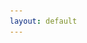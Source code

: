 ```yaml
---
layout: default
---
```

<!DOCTYPE html>
<html lang="en">
<head>
    <meta charset="UTF-8">
    <meta name="viewport" content="width=device-width, initial-scale=1.0">
    <title>Dr. Jorge Luis García Franco - Atmospheric Sciences</title>
    <style>
        * {
            margin: 0;
            padding: 0;
            box-sizing: border-box;
        }

        body {
            font-family: 'Segoe UI', Tahoma, Geneva, Verdana, sans-serif;
            background: linear-gradient(135deg, #667eea 0%, #764ba2 100%);
            color: #333;
            overflow-x: hidden;
        }

        .hero {
            min-height: 100vh;
            display: flex;
            align-items: center;
            justify-content: center;
            background: linear-gradient(135deg, rgba(102, 126, 234, 0.9) 0%, rgba(118, 75, 162, 0.9) 100%);
            position: relative;
            overflow: hidden;
        }

        .hero::before {
            content: '';
            position: absolute;
            top: 0;
            left: 0;
            right: 0;
            bottom: 0;
            background: url('data:image/svg+xml,<svg xmlns="http://www.w3.org/2000/svg" viewBox="0 0 1200 600"><path d="M0,300 Q300,200 600,300 T1200,300 L1200,600 L0,600 Z" fill="rgba(255,255,255,0.05)"/></svg>') no-repeat bottom;
            background-size: cover;
            animation: wave 20s ease-in-out infinite;
        }

        @keyframes wave {
            0%, 100% { transform: translateX(0) translateY(0); }
            50% { transform: translateX(-50px) translateY(-20px); }
        }

        .hero-content {
            max-width: 1200px;
            margin: 0 auto;
            padding: 60px 40px;
            display: grid;
            grid-template-columns: 1fr 1fr;
            gap: 60px;
            align-items: center;
            position: relative;
            z-index: 1;
        }

        .hero-text {
            color: white;
            animation: fadeInLeft 1s ease-out;
        }

        @keyframes fadeInLeft {
            from {
                opacity: 0;
                transform: translateX(-50px);
            }
            to {
                opacity: 1;
                transform: translateX(0);
            }
        }


.hero-text p {
    color: #f0f0f0;  /* Change this hex code for paragraph color */
}
        .hero-text h1 {
            font-size: 3.5em;
            margin-bottom: 20px;
            font-weight: 700;
            color: #ffffff;
            text-shadow: 2px 2px 4px rgba(100,0,0,0.2);
        }

        .hero-text h2 {
            font-size: 1.8em;
            margin-bottom: 30px;
            color: #ffd700;
            font-weight: 400;
            opacity: 0.95;
        }

        .hero-text p {
            font-size: 1.2em;
            line-height: 1.8;
            margin-bottom: 15px;
            opacity: 0.9;
        }

        .hero-image {
            position: relative;
            animation: fadeInRight 1s ease-out;
        }

        @keyframes fadeInRight {
            from {
                opacity: 0;
                transform: translateX(50px);
            }
            to {
                opacity: 1;
                transform: translateX(0);
            }
        }

        .hero-image img {
            width: 100%;
            border-radius: 20px;
            box-shadow: 0 20px 60px rgba(0,0,0,0.3);
            transition: transform 0.5s ease;
        }

        .hero-image:hover img {
            transform: scale(1.05) rotate(2deg);
        }

        .content-section {
            background: white;
            padding: 80px 40px;
            position: relative;
        }

        .container {
            max-width: 1200px;
            margin: 0 auto;
        }

        .section-title {
            font-size: 2.5em;
            margin-bottom: 20px;
            color: #667eea;
            position: relative;
            display: inline-block;
        }

        .section-title::after {
            content: '';
            position: absolute;
            bottom: -10px;
            left: 0;
            width: 60%;
            height: 4px;
            background: linear-gradient(90deg, #667eea, #764ba2);
            border-radius: 2px;
        }

        .research-intro {
            font-size: 1.2em;
            line-height: 1.8;
            color: #555;
            margin: 40px 0;
        }

        .papers-grid {
            display: grid;
            gap: 30px;
            margin-top: 50px;
        }

        .paper-card {
            background: linear-gradient(135deg, #f5f7fa 0%, #c3cfe2 100%);
            padding: 30px;
            border-radius: 15px;
            box-shadow: 0 5px 20px rgba(0,0,0,0.1);
            transition: all 0.3s ease;
            position: relative;
            overflow: hidden;
        }

        .paper-card::before {
            content: '';
            position: absolute;
            top: 0;
            left: 0;
            width: 5px;
            height: 100%;
            background: linear-gradient(180deg, #667eea, #764ba2);
        }

        .paper-card:hover {
            transform: translateY(-5px);
            box-shadow: 0 10px 30px rgba(102, 126, 234, 0.3);
        }

        .paper-number {
            position: absolute;
            top: 20px;
            right: 20px;
            font-size: 3em;
            font-weight: 700;
            color: rgba(102, 126, 234, 0.2);
        }

        .paper-card h3 {
            font-size: 1.5em;
            color: #333;
            margin-bottom: 15px;
            padding-right: 60px;
        }

        .paper-card p {
            color: #666;
            margin-bottom: 20px;
            line-height: 1.6;
        }

        .paper-link {
            display: inline-flex;
            align-items: center;
            gap: 10px;
            padding: 12px 25px;
            background: linear-gradient(135deg, #667eea 0%, #764ba2 100%);
            color: white;
            text-decoration: none;
            border-radius: 25px;
            font-weight: 600;
            transition: all 0.3s ease;
            box-shadow: 0 4px 15px rgba(102, 126, 234, 0.4);
        }

        .paper-link:hover {
            transform: translateX(5px);
            box-shadow: 0 6px 20px rgba(102, 126, 234, 0.6);
        }

        .group-section {
            background: linear-gradient(135deg, #667eea 0%, #764ba2 100%);
            padding: 80px 40px;
            color: white;
        }

        .group-photo-container {
            max-width: 900px;
            margin: 40px auto;
            position: relative;
        }

        .group-photo-container img {
            width: 100%;
            border-radius: 20px;
            box-shadow: 0 20px 60px rgba(0,0,0,0.4);
        }

        .cta-section {
            background: #f8f9fa;
            padding: 60px 40px;
            text-align: center;
        }

        .cta-box {
            max-width: 800px;
            margin: 0 auto;
            padding: 40px;
            background: white;
            border-radius: 15px;
            box-shadow: 0 10px 30px rgba(0,0,0,0.1);
        }

        .cta-box h3 {
            font-size: 2em;
            color: #667eea;
            margin-bottom: 20px;
        }

        .cta-box p {
            font-size: 1.2em;
            color: #666;
            margin-bottom: 30px;
        }

        .btn-primary {
            display: inline-block;
            padding: 15px 40px;
            background: linear-gradient(135deg, #667eea 0%, #764ba2 100%);
            color: white;
            text-decoration: none;
            border-radius: 30px;
            font-size: 1.1em;
            font-weight: 600;
            transition: all 0.3s ease;
            box-shadow: 0 5px 20px rgba(102, 126, 234, 0.4);
        }

        .btn-primary:hover {
            transform: translateY(-3px);
            box-shadow: 0 8px 25px rgba(102, 126, 234, 0.6);
        }

        .links-section {
            background: white;
            padding: 60px 40px;
        }

        .links-grid {
            display: grid;
            grid-template-columns: repeat(auto-fit, minmax(300px, 1fr));
            gap: 30px;
            margin-top: 40px;
        }

        .link-card {
            padding: 30px;
            background: linear-gradient(135deg, #f5f7fa 0%, #c3cfe2 100%);
            border-radius: 15px;
            text-align: center;
            transition: all 0.3s ease;
        }

        .link-card:hover {
            transform: translateY(-5px);
            box-shadow: 0 10px 30px rgba(0,0,0,0.15);
        }

        .link-card h3 {
            color: #667eea;
            margin-bottom: 15px;
            font-size: 1.5em;
        }

        .link-card a {
            color: #764ba2;
            text-decoration: none;
            font-weight: 600;
        }

        .link-card a:hover {
            text-decoration: underline;
        }

        @media (max-width: 768px) {
            .hero-content {
                grid-template-columns: 1fr;
                padding: 40px 20px;
            }

            .hero-text h1 {
                font-size: 2.5em;
            }

            .hero-text h2 {
                font-size: 1.4em;
            }

            .section-title {
                font-size: 2em;
            }
        }
    </style>
</head>
<body>
    <!-- Hero Section -->
    <section class="hero">
        <div class="hero-content">
            <div class="hero-text">
                <h1>JLGF</h1>
                <h2>Associate Professor of Atmospheric Sciences</h2>
                <p>📍 Escuela Nacional de Ciencias de la Tierra<br>
                Universidad Nacional Autónoma de México (UNAM)</p>
                <p>🌪️ Me gustan los tacos de tripa y las nubes que giran</p>
                <p>🌊 Adjunct Research Scientist at Lamont-Doherty Earth Observatory</p>
            </div>
            <div class="hero-image">
                <img src="docs/assets/imgs/foto_oficial.JPG" alt="Pretty Paris">
            </div>
        </div>
    </section>

    <!-- Research Section -->
    <section class="content-section">
        <div class="container">
            <h2 class="section-title">Research Focus</h2>
            <div class="research-intro">
                <p>My current research aims to better understand <strong>tropical climate variability and change</strong>, especially regarding monsoons in the Americas. I am also interested in tropical cyclone prediction at the extended-range, participating in several projects of sub-seasonal-to-seasonal prediction (S2S).</p>
            </div>

            <h2 class="section-title" style="margin-top: 60px;">Selected Publications</h2>
            <div class="papers-grid">
                <div class="paper-card">
                    <span class="paper-number">1</span>
                    <h3>MJO‐TC teleconnections and their influence on North American precipitation: Implications for subseasonal prediction.</h3>
                    <p> Geophysical Research Letters, 2025. </p>
                    <a href="docs/assets/imgs/grl_2025_published_compressed-1.pdf" class="paper-link">
                        <span>Read Paper</span>
                        <span>→</span>
                    </a>
                </div>

                <div class="paper-card">
                    <span class="paper-number">2</span>
                    <h3>Subseasonal prediction of tropical cyclone precipitation</h3>
                    <p>Weather and Forecasting, 2025.</p>
                    <a href="docs/assets/imgs/WAF_Subseasonal_2025-1.pdf" class="paper-link">
                        <span>Read Paper</span>
                        <span>→</span>
                    </a>
                </div>

                <div class="paper-card">
                    <span class="paper-number">3</span>
                    <h3>Hurricane Otis: the costliest and strongest hurricane at landfall on record in Mexico</h3>
                    <p>Weather, 2024..</p>
                    <a href="docs/assets/imgs/jgra_atmospheres_2023_jlgf_compressed.pdf" class="paper-link">
                        <span>Read Paper</span>
                        <span>→</span>
                    </a>
                </div>

                <div class="paper-card">
                    <span class="paper-number">4</span>
                    <h3>Understanding tropical surface impacts of the Quasi-Biennial Oscillation</h3>
                    <p> Journal of Geophysical Research: Atmospheres, 2023.</p>
                    <a href="docs/assets/imgs/jgra_atmospheres_2023_jlgf_compressed.pdf" class="paper-link">
                        <span>Read Paper</span>
                        <span>→</span>
                    </a>
                </div>

                <div class="paper-card">
                    <span class="paper-number">5</span>
                    <h3>Subseasonal prediction of the Mesomaerican Midsummer drought and the Rainy Season</h3>
                    <p>Journal of Geophysical Research: Atmospheres, 2023.</p>
                    <a href="papers/paper5.pdf" class="paper-link">
                        <span>Read Paper</span>
                        <span>→</span>
                    </a>
                </div>
            </div>
        </div>
    </section>

    <!-- Group Photo Section -->
    <section class="group-section">
        <div class="container">
            <h2 class="section-title" style="color: white;">Grupo de Modelación Climática Tropical</h2>
            <div class="group-photo-container">
                <img src="imgs/group_photo.jpg" alt="Research Group Photo">
            </div>
            <h3>Integrantes del grupo:</h3>
            <p>Andrea Guadalupe Velázquez Cisneros</p>
            <p>Geraldine Solorio Zamora </p>
            <p>Frida Lesly Cortés López</p>
            <p>Virgil Ortiz Lascurain</p>
            <p>Melissa Saraí Ruíz González</p>
        </div>
    </section>

    <!-- CTA Section -->
    <section class="cta-section">
        <div class="cta-box">
            <h3>Looking for Graduate Students</h3>
            <p>Currently seeking (sort of) motivated students interested in pursuing a Masters or PhD degree at UNAM focusing on tropical climate dynamics and prediction.</p>
            <a href="jorge.garciafranco@encit.unam.mx" class="btn-primary">Get in Touch</a>
        </div>
    </section>

    <!-- Links Section -->
    <section class="links-section">
        <div class="container">
            <h2 class="section-title">Resources & Projects</h2>
            <div class="links-grid">
                <div class="link-card">
                    <h3>📚 About Me</h3>
                    <p><a href="./about.md">Learn more about my background</a></p>
                </div>
                <div class="link-card">
                    <h3>🔬 Research Projects</h3>
                    <p><a href="./research.md">Detailed project descriptions</a></p>
                </div>
                <div class="link-card">
                    <h3>👨‍🏫 Courses</h3>
                    <p><a href="./courses.md">Teaching materials (en Español)</a></p>
                </div>
                <div class="link-card">
                    <h3>🐍 PyDropsondes</h3>
                    <p><a href="https://jlgarciafranco.github.io/PyDropsondes/">Python package for TC dropsonde analysis</a></p>
                </div>
                <div class="link-card">
                    <h3>🌧️ MSTCP Dataset</h3>
                    <p><a href="https://zenodo.org/doi/10.5281/zenodo.8322962">Tropical cyclone precipitation estimates</a></p>
                </div>
                <div class="link-card">
                    <h3>🌍 Circulation Decomposition</h3>
                    <p><a href="https://github.com/JLGarciaFranco/Local_walker_hadley">Local Hadley & Walker circulation code</a></p>
                </div>
            </div>
        </div>
    </section>
</body>
</html>
